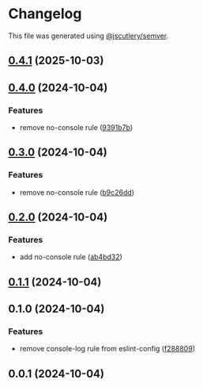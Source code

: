 # Changelog

This file was generated using [@jscutlery/semver](https://github.com/jscutlery/semver).

## [0.4.1](https://github.com/carrot-foundation/middle-earth/compare/eslint-config-carrot-0.4.0...eslint-config-carrot-0.4.1) (2025-10-03)

## [0.4.0](https://github.com/carrot-foundation/middle-earth/compare/eslint-config-carrot-0.3.0...eslint-config-carrot-0.4.0) (2024-10-04)


### Features

* remove no-console rule ([9391b7b](https://github.com/carrot-foundation/middle-earth/commit/9391b7bbef4969f98a179f53348c2bb8c861a69d))

## [0.3.0](https://github.com/carrot-foundation/middle-earth/compare/eslint-config-carrot-0.2.0...eslint-config-carrot-0.3.0) (2024-10-04)


### Features

* remove no-console rule ([b9c26dd](https://github.com/carrot-foundation/middle-earth/commit/b9c26ddf4cd78e3361cbbf1f1682edf77f7115a8))

## [0.2.0](https://github.com/carrot-foundation/middle-earth/compare/eslint-config-carrot-0.1.0...eslint-config-carrot-0.2.0) (2024-10-04)


### Features

* add no-console rule ([ab4bd32](https://github.com/carrot-foundation/middle-earth/commit/ab4bd3274bc376572a39e53132b7d6737c63cd8a))

## [0.1.1](https://github.com/carrot-foundation/middle-earth/compare/eslint-config-carrot-0.1.0...eslint-config-carrot-0.1.1) (2024-10-04)

## 0.1.0 (2024-10-04)


### Features

* remove console-log rule from eslint-config ([f288809](https://github.com/carrot-foundation/middle-earth/commit/f288809b996af88ec89bdf13bd2e1ed4a5a91a90))

## 0.0.1 (2024-10-04)
